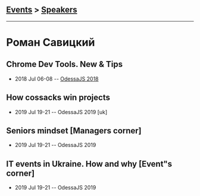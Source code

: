 ## [Events](../README.md) > [Speakers](../speakers.md)
---

# Роман Савицкий

## Chrome Dev Tools. New &amp; Tips
- 2018 Jul 06-08 -- [OdessaJS 2018](https://youtu.be/9rrjV5T5md4)    
## How cossacks win projects
- 2019 Jul 19-21 -- OdessaJS 2019 [uk]   
## Seniors mindset [Managers corner]
- 2019 Jul 19-21 -- OdessaJS 2019    
## IT events in Ukraine. How and why [Event&quot;s corner]
- 2019 Jul 19-21 -- OdessaJS 2019    
